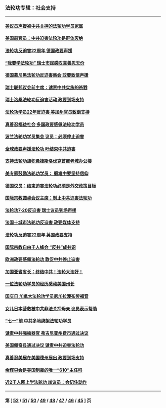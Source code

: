 ### 法轮功专辑：社会支持
---
#### [美议员声援被中共关押的法轮功学员家属](../../pages/nf4386/n13158310.md?08190430) 
#### [美国前官员：中共迫害法轮功是群体灭绝](../../pages/nf4386/n13157750.md?08190430) 
#### [法轮功反迫害22周年 德国政要声援](../../pages/nf4386/n13143632.md?08190430) 
#### [“我要学法轮功” 瑞士市民感叹真善忍无价](../../pages/nf4386/n13129633.md?08190430) 
#### [德国慕尼黑法轮功反迫害集会 政要致信声援](../../pages/nf4386/n13129148.md?08190430) 
#### [瑞士联邦议会前主席：谴责中共实施的杀戮](../../pages/nf4386/n13127336.md?08190430) 
#### [瑞士洛桑法轮功反迫害活动 政要到场支持](../../pages/nf4386/n13119398.md?08190430) 
#### [法轮功学员22年反迫害 美加州官员致函支持](../../pages/nf4386/n13118879.md?08190430) 
#### [真善忍福益社会 多国政要感佩法轮功学员](../../pages/nf4386/n13116951.md?08190430) 
#### [波兰法轮功学员集会 议员：必须停止迫害](../../pages/nf4386/n13116685.md?08190430) 
#### [全球政要声援法轮功 吁结束中共迫害](../../pages/nf4386/n13114441.md?08190430) 
#### [支持法轮功旗帜悬挂斯洛伐克首都老城办公楼](../../pages/nf4386/n13112261.md?08190430) 
#### [美专家鼓励法轮功学员： 磨难中要坚持信仰](../../pages/nf4386/n13108359.md?08190430) 
#### [德国议员：结束迫害法轮功必须是外交政策目标](../../pages/nf4386/n13109600.md?08190430) 
#### [国际宗教圆桌会议主席：制止中共迫害法轮功](../../pages/nf4386/n13108177.md?08190430) 
#### [法轮功7·20反迫害 瑞士议员到场声援](../../pages/nf4386/n13107072.md?08190430) 
#### [法国十城市法轮功反迫害 政要媒体支持](../../pages/nf4386/n13104833.md?08190430) 
#### [法轮功反迫害22周年 英国政要支持](../../pages/nf4386/n13091349.md?08190430) 
#### [国际宗教自由千人峰会 “反共”成共识](../../pages/nf4386/n13091403.md?08190430) 
#### [欧洲政要感佩法轮功 敦促中共停止迫害](../../pages/nf4386/n13090743.md?08190430) 
#### [加国亚省省长：终结中共！法轮大法好！](../../pages/nf4386/n13084394.md?08190430) 
#### [一位法轮功学员的经历感动美国州长](../../pages/nf4386/n13078953.md?08190430) 
#### [国庆日 加拿大法轮功学员尼加拉瀑布传福音](../../pages/nf4386/n13064493.md?08190430) 
#### [女儿日本营救被中共非法关押母亲 议员表示帮助](../../pages/nf4386/n13053042.md?08190430) 
#### [“七一”前 中共多地绑架法轮功学员](../../pages/nf4386/n13045655.md?08190430) 
#### [谴责中共强摘器官 弗吉尼亚州费市通过决议](../../pages/nf4386/n13040108.md?08190430) 
#### [美国佩奇县通过决议 谴责中共迫害法轮功](../../pages/nf4386/n13027185.md?08190430) 
#### [真善忍美展在美国德州展出 政要到场支持](../../pages/nf4386/n13010579.md?08190430) 
#### [余辉只会是美国制裁的唯一“610”主任吗](../../pages/nf4386/n12972837.md?08190430) 
#### [近2千人网上学法轮功 加议员：会记住动作](../../pages/nf4386/n12972642.md?08190430) 

---
#### 第 [ [52](./52.md?08190430) / [51](./51.md?08190430) / [50](./50.md?08190430) / [49](./49.md?08190430) / [48](./48.md?08190430) / [47](./47.md?08190430) / [46](./46.md?08190430) / [45](./45.md?08190430) ] 页
